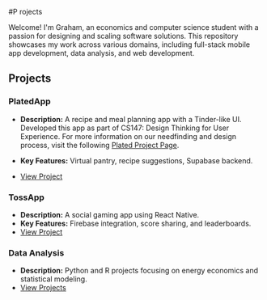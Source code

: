 #P rojects

Welcome! I'm Graham, an economics and computer science student with a passion for designing and scaling software solutions. This repository showcases my work across various domains, including full-stack mobile app development, data analysis, and web development.

## Projects

### PlatedApp
- **Description:** A recipe and meal planning app with a Tinder-like UI. Developed this app as part of CS147: Design Thinking for User Experience. For more information on our needfinding and design process, visit the following [Plated Project Page](https://hci.stanford.edu/courses/cs147/2024/au/projects/Design-for-Healthy-Behaviors/Plated/).

- **Key Features:** Virtual pantry, recipe suggestions, Supabase backend.
- [View Project](PlatedApp/README.md)

### TossApp
- **Description:** A social gaming app using React Native.
- **Key Features:** Firebase integration, score sharing, and leaderboards.
- [View Project](TossApp/README.md)


### Data Analysis
- **Description:** Python and R projects focusing on energy economics and statistical modeling.
- [View Projects](DataAnalysis/)
